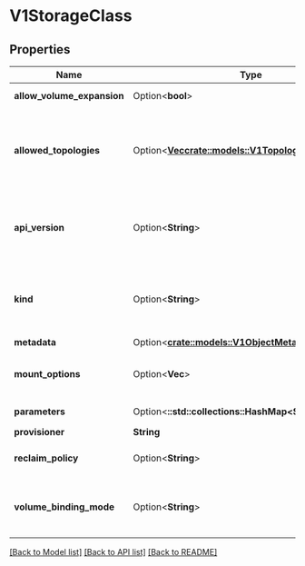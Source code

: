 # V1StorageClass

## Properties

Name | Type | Description | Notes
------------ | ------------- | ------------- | -------------
**allow_volume_expansion** | Option<**bool**> | allowVolumeExpansion shows whether the storage class allow volume expand. | [optional]
**allowed_topologies** | Option<[**Vec<crate::models::V1TopologySelectorTerm>**](v1.TopologySelectorTerm.md)> | allowedTopologies restrict the node topologies where volumes can be dynamically provisioned. Each volume plugin defines its own supported topology specifications. An empty TopologySelectorTerm list means there is no topology restriction. This field is only honored by servers that enable the VolumeScheduling feature. | [optional]
**api_version** | Option<**String**> | APIVersion defines the versioned schema of this representation of an object. Servers should convert recognized schemas to the latest internal value, and may reject unrecognized values. More info: https://git.k8s.io/community/contributors/devel/sig-architecture/api-conventions.md#resources | [optional]
**kind** | Option<**String**> | Kind is a string value representing the REST resource this object represents. Servers may infer this from the endpoint the client submits requests to. Cannot be updated. In CamelCase. More info: https://git.k8s.io/community/contributors/devel/sig-architecture/api-conventions.md#types-kinds | [optional]
**metadata** | Option<[**crate::models::V1ObjectMeta**](v1.ObjectMeta.md)> |  | [optional]
**mount_options** | Option<**Vec<String>**> | mountOptions controls the mountOptions for dynamically provisioned PersistentVolumes of this storage class. e.g. [\"ro\", \"soft\"]. Not validated - mount of the PVs will simply fail if one is invalid. | [optional]
**parameters** | Option<**::std::collections::HashMap<String, String>**> | parameters holds the parameters for the provisioner that should create volumes of this storage class. | [optional]
**provisioner** | **String** | provisioner indicates the type of the provisioner. | 
**reclaim_policy** | Option<**String**> | reclaimPolicy controls the reclaimPolicy for dynamically provisioned PersistentVolumes of this storage class. Defaults to Delete. | [optional]
**volume_binding_mode** | Option<**String**> | volumeBindingMode indicates how PersistentVolumeClaims should be provisioned and bound.  When unset, VolumeBindingImmediate is used. This field is only honored by servers that enable the VolumeScheduling feature. | [optional]

[[Back to Model list]](../README.md#documentation-for-models) [[Back to API list]](../README.md#documentation-for-api-endpoints) [[Back to README]](../README.md)


